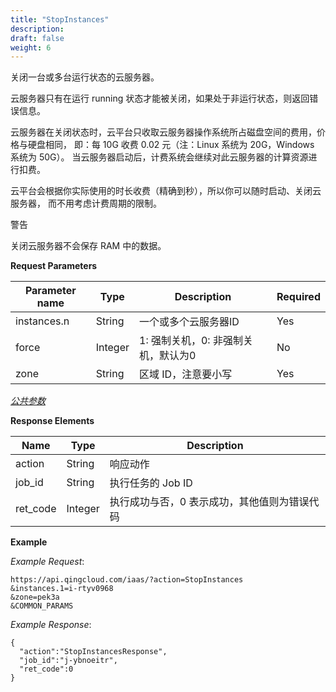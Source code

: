 ```yaml
---
title: "StopInstances"
description: 
draft: false
weight: 6
---
```


关闭一台或多台运行状态的云服务器。

云服务器只有在运行 running 状态才能被关闭，如果处于非运行状态，则返回错误信息。

云服务器在关闭状态时，云平台只收取云服务器操作系统所占磁盘空间的费用，价格与硬盘相同， 即：每 10G 收费 0.02 元（注：Linux 系统为 20G，Windows 系统为 50G）。 当云服务器启动后，计费系统会继续对此云服务器的计算资源进行扣费。

云平台会根据你实际使用的时长收费（精确到秒），所以你可以随时启动、关闭云服务器， 而不用考虑计费周期的限制。

警告

关闭云服务器不会保存 RAM 中的数据。

**Request Parameters**

| Parameter name | Type | Description | Required |
| --- | --- | --- | --- |
| instances.n | String | 一个或多个云服务器ID | Yes |
| force | Integer | 1: 强制关机，0: 非强制关机，默认为0 | No |
| zone | String | 区域 ID，注意要小写 | Yes |

[_公共参数_](../../../parameters/)

**Response Elements**

| Name | Type | Description |
| --- | --- | --- |
| action | String | 响应动作 |
| job_id | String | 执行任务的 Job ID |
| ret_code | Integer | 执行成功与否，0 表示成功，其他值则为错误代码 |

**Example**

_Example Request_:

```
https://api.qingcloud.com/iaas/?action=StopInstances
&instances.1=i-rtyv0968
&zone=pek3a
&COMMON_PARAMS
```

_Example Response_:

```
{
  "action":"StopInstancesResponse",
  "job_id":"j-ybnoeitr",
  "ret_code":0
}
```
